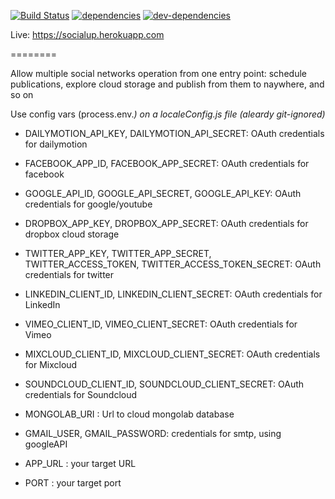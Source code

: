 [![Build Status](https://codeship.com/projects/b4d5b6b0-9e87-0133-c2d5-36bf3814fed7/status?branch=master)](https://codeship.com/projects/127748) [![dependencies](https://david-dm.org/DrHelmut/socialup.svg)](https://david-dm.org/DrHelmut/socialup) [![dev-dependencies](https://david-dm.org/DrHelmut/socialup/dev-status.svg)](https://david-dm.org/DrHelmut/socialup#info=devDependencies)

Live: https://socialup.herokuapp.com

========

Allow multiple social networks operation from one entry point: schedule publications, explore cloud storage and publish from them to naywhere, and so on

Use config vars (process.env.<VAR>) on a localeConfig.js file *(aleardy git-ignored)*

- DAILYMOTION_API_KEY, DAILYMOTION_API_SECRET: OAuth credentials for dailymotion
- FACEBOOK_APP_ID, FACEBOOK_APP_SECRET: OAuth credentials for facebook
- GOOGLE_API_ID, GOOGLE_API_SECRET, GOOGLE_API_KEY: OAuth credentials for google/youtube
- DROPBOX_APP_KEY, DROPBOX_APP_SECRET: OAuth credentials for dropbox cloud storage
- TWITTER_APP_KEY, TWITTER_APP_SECRET, TWITTER_ACCESS_TOKEN, TWITTER_ACCESS_TOKEN_SECRET: OAuth credentials for twitter
- LINKEDIN_CLIENT_ID, LINKEDIN_CLIENT_SECRET: OAuth credentials for LinkedIn
- VIMEO_CLIENT_ID, VIMEO_CLIENT_SECRET: OAuth credentials for Vimeo
- MIXCLOUD_CLIENT_ID, MIXCLOUD_CLIENT_SECRET: OAuth credentials for Mixcloud
- SOUNDCLOUD_CLIENT_ID, SOUNDCLOUD_CLIENT_SECRET: OAuth credentials for Soundcloud

- MONGOLAB_URI : Url to cloud mongolab database
- GMAIL_USER, GMAIL_PASSWORD: credentials for smtp, using googleAPI
- APP_URL : your target URL
- PORT : your target port